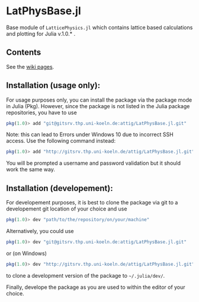 # LatPhysBase.jl

Base module of `LatticePhysics.jl` which contains lattice based calculations and plotting for Julia v.1.0.* .



## Contents

See the [wiki pages](http://gitsrv.thp.uni-koeln.de/attig/LatticePhysics.jl/wikis/home).


## Installation (usage only):

For usage purposes only, you can install the package via the package mode in Julia (Pkg). However, since the package
is not listed in the Julia package repositories, you have to use
```julia
pkg(1.0)> add "git@gitsrv.thp.uni-koeln.de:attig/LatPhysBase.jl.git"
```
Note: this can lead to Errors under Windows 10 due to incorrect SSH access. Use the following command instead:
```julia
pkg(1.0)> add "http://gitsrv.thp.uni-koeln.de/attig/LatPhysBase.jl.git"
```
You will be prompted a username and password validation but it should work the same way.


## Installation (developement):

For developement purposes, it is best to clone the package via git to a developement
git location of your choice and use
```julia
pkg(1.0)> dev "path/to/the/repository/on/your/machine"
```

Alternatively, you could use
```julia
pkg(1.0)> dev "git@gitsrv.thp.uni-koeln.de:attig/LatPhysBase.jl.git"
```
or (on Windows)
```julia
pkg(1.0)> dev "http://gitsrv.thp.uni-koeln.de/attig/LatPhysBase.jl.git"
```
to clone a development version of the package to `~/.julia/dev/`.


Finally, develope the package as you are used to within the editor of your choice.
